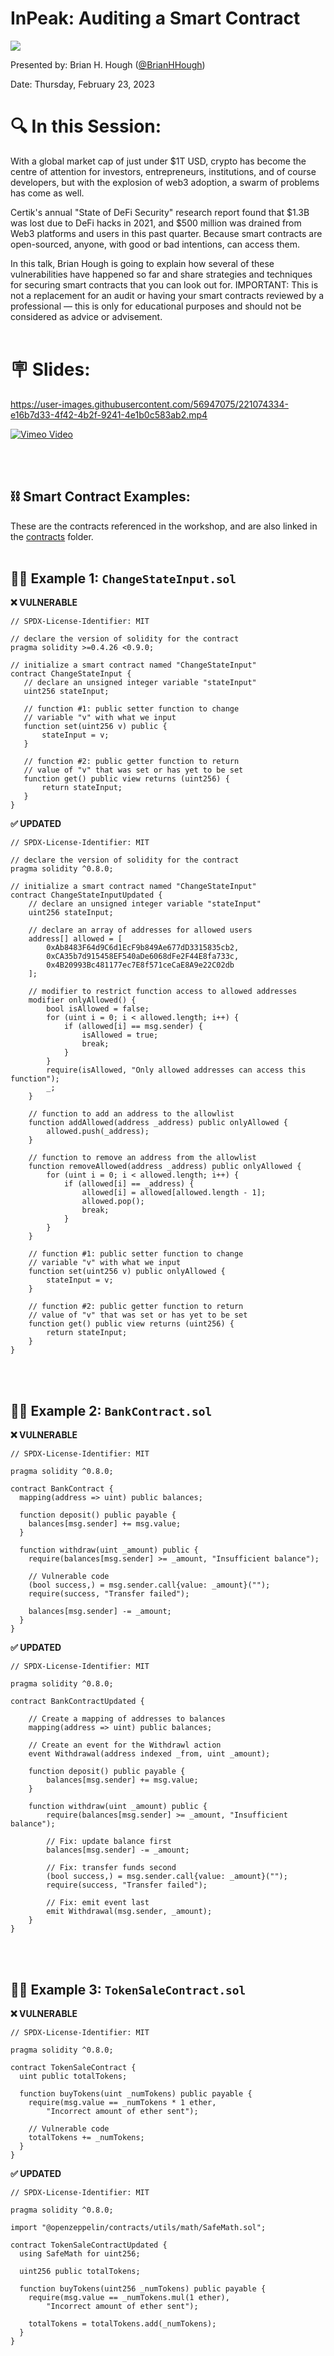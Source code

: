 # InPeak: Auditing a Smart Contract
![](./assets/hero-image-auditing-a-smart-contract.png)

Presented by: Brian H. Hough ([@BrianHHough](https://twitter.com/brianhhough))

Date: Thursday, February 23, 2023

# 🔍 In this Session:

With a global market cap of just under $1T USD, crypto has become the centre of attention for investors, entrepreneurs, institutions, and of course developers, but with the explosion of web3 adoption, a swarm of problems has come as well.

Certik's annual "State of DeFi Security" research report found that $1.3B was lost due to DeFi hacks in 2021, and $500 million was drained from Web3 platforms and users in this past quarter. Because smart contracts are open-sourced, anyone, with good or bad intentions, can access them.

﻿In this talk, Brian Hough is going to explain how several of these vulnerabilities have happened so far and share strategies and techniques for securing smart contracts that you can look out for. IMPORTANT: This is not a replacement for an audit or having your smart contracts reviewed by a professional — this is only for educational purposes and should not be considered as advice or advisement.
<br></br>
# 🪧 Slides:

https://user-images.githubusercontent.com/56947075/221074334-e16b7d33-4f42-4b2f-9241-4e1b0c583ab2.mp4

[![Vimeo Video](https://img.shields.io/badge/<SUBJECT>-VIMEO.com-<COLOR>.svg?color=15307B&label=View%20A%20Hi-Res%20Version%20On%20Vimeo%20Here&style=for-the-badge)](https://vimeo.com/801738054)

<br></br>

## **⛓ Smart Contract Examples:**
These are the contracts referenced in the workshop, and are also linked in the [contracts](./contracts) folder.
<br></br>

## 👨‍💻 Example 1: `ChangeStateInput.sol`

**❌ VULNERABLE**

```solidity
// SPDX-License-Identifier: MIT

// declare the version of solidity for the contract
pragma solidity >=0.4.26 <0.9.0;

// initialize a smart contract named "ChangeStateInput"
contract ChangeStateInput {
   // declare an unsigned integer variable "stateInput"
   uint256 stateInput;
 
   // function #1: public setter function to change 
   // variable "v" with what we input
   function set(uint256 v) public {
       stateInput = v;
   }
 
   // function #2: public getter function to return
   // value of "v" that was set or has yet to be set
   function get() public view returns (uint256) {
       return stateInput;
   }
}
```

**✅ UPDATED**
```solidity
// SPDX-License-Identifier: MIT

// declare the version of solidity for the contract
pragma solidity ^0.8.0;

// initialize a smart contract named "ChangeStateInput"
contract ChangeStateInputUpdated {
    // declare an unsigned integer variable "stateInput"
    uint256 stateInput;

    // declare an array of addresses for allowed users
    address[] allowed = [
        0xAb8483F64d9C6d1EcF9b849Ae677dD3315835cb2,
        0xCA35b7d915458EF540aDe6068dFe2F44E8fa733c,
        0x4B20993Bc481177ec7E8f571ceCaE8A9e22C02db
    ];

    // modifier to restrict function access to allowed addresses
    modifier onlyAllowed() {
        bool isAllowed = false;
        for (uint i = 0; i < allowed.length; i++) {
            if (allowed[i] == msg.sender) {
                isAllowed = true;
                break;
            }
        }
        require(isAllowed, "Only allowed addresses can access this function");
        _;
    }

    // function to add an address to the allowlist
    function addAllowed(address _address) public onlyAllowed {
        allowed.push(_address);
    }

    // function to remove an address from the allowlist
    function removeAllowed(address _address) public onlyAllowed {
        for (uint i = 0; i < allowed.length; i++) {
            if (allowed[i] == _address) {
                allowed[i] = allowed[allowed.length - 1];
                allowed.pop();
                break;
            }
        }
    } 

    // function #1: public setter function to change 
    // variable "v" with what we input
    function set(uint256 v) public onlyAllowed {
        stateInput = v;
    }

    // function #2: public getter function to return
    // value of "v" that was set or has yet to be set
    function get() public view returns (uint256) {
        return stateInput;
    }
}
```
<br></br>
## 👨‍💻 Example 2: `BankContract.sol` 

**❌ VULNERABLE**
```solidity
// SPDX-License-Identifier: MIT

pragma solidity ^0.8.0;

contract BankContract {
  mapping(address => uint) public balances;

  function deposit() public payable {
    balances[msg.sender] += msg.value;
  }

  function withdraw(uint _amount) public {
    require(balances[msg.sender] >= _amount, "Insufficient balance");

    // Vulnerable code
    (bool success,) = msg.sender.call{value: _amount}("");
    require(success, "Transfer failed");

    balances[msg.sender] -= _amount;
  }
}
```

**✅ UPDATED**
```solidity
// SPDX-License-Identifier: MIT

pragma solidity ^0.8.0;

contract BankContractUpdated {

    // Create a mapping of addresses to balances
    mapping(address => uint) public balances;

    // Create an event for the Withdrawl action
    event Withdrawal(address indexed _from, uint _amount);

    function deposit() public payable {
        balances[msg.sender] += msg.value;
    }

    function withdraw(uint _amount) public {
        require(balances[msg.sender] >= _amount, "Insufficient balance");

        // Fix: update balance first
        balances[msg.sender] -= _amount;

        // Fix: transfer funds second
        (bool success,) = msg.sender.call{value: _amount}("");
        require(success, "Transfer failed");

        // Fix: emit event last
        emit Withdrawal(msg.sender, _amount);
    }
}
```

<br></br>
## 👨‍💻 Example 3: `TokenSaleContract.sol`

**❌ VULNERABLE**
```solidity
// SPDX-License-Identifier: MIT

pragma solidity ^0.8.0;

contract TokenSaleContract {
  uint public totalTokens;

  function buyTokens(uint _numTokens) public payable {  
    require(msg.value == _numTokens * 1 ether, 
    	"Incorrect amount of ether sent");

    // Vulnerable code
    totalTokens += _numTokens;
  }
}
```

**✅ UPDATED**

```solidity
// SPDX-License-Identifier: MIT

pragma solidity ^0.8.0;

import "@openzeppelin/contracts/utils/math/SafeMath.sol";

contract TokenSaleContractUpdated {
  using SafeMath for uint256;

  uint256 public totalTokens;

  function buyTokens(uint256 _numTokens) public payable {
    require(msg.value == _numTokens.mul(1 ether), 
    	"Incorrect amount of ether sent");
 
    totalTokens = totalTokens.add(_numTokens);
  }
}
```

